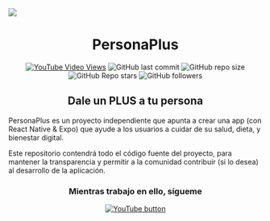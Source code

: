 <img src="https://personaplus.vercel.app/PP_BANNER.png">
<h1 align="center">PersonaPlus</h1>
<div align="center">
  
[![YouTube Video Views](https://img.shields.io/youtube/views/X2Kq7aG23sA?style=for-the-badge&logo=youtube)](https://www.youtube.com/watch?v=X2Kq7aG23sA)
![GitHub last commit](https://img.shields.io/github/last-commit/ZakaHaceCosas/personaplus?style=for-the-badge&logo=github)
![GitHub repo size](https://img.shields.io/github/repo-size/ZakaHaceCosas/personaplus?style=for-the-badge&logo=github)
![GitHub Repo stars](https://img.shields.io/github/stars/ZakaHaceCosas/personaplus?style=for-the-badge&logo=github)
![GitHub followers](https://img.shields.io/github/followers/ZakaHaceCosas?style=for-the-badge&logo=github)
<!--![Lines of code](https://img.shields.io/tokei/lines/github/ZakaHaceCosas/personaplus?style=for-the-badge&logo=visualstudiocode)-->
</div>
<h2 align="center">Dale un PLUS a tu persona</h2>

PersonaPlus es un proyecto independiente que apunta a crear una app (con React Native & Expo) que ayude a los usuarios a cuidar de su salud, dieta, y bienestar digital.

Este repositorio contendrá todo el código fuente del proyecto, para mantener la transparencia y permitir a la comunidad contribuir (si lo desea) al desarrollo de la aplicación.

<h3 align="center">Mientras trabajo en ello, sígueme</h3>
<div align="center">
  
[![YouTube button](https://img.shields.io/badge/YOUTUBE-red?style=for-the-badge&logo=youtube)](https://youtube.com/@ZakaHaceCosas)
</div>
